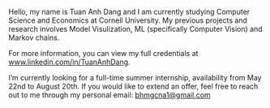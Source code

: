 Hello, my name is Tuan Anh Dang and I am currently studying Computer Science and Economics at Cornell University. My previous projects and research involves Model Visulization, ML (specifically Computer Vision) and Markov chains.

For more information, you can view my full credentials at www.linkedin.com/in/TuanAnhDang.

I’m currently looking for a full-time summer internship, availability from May 22nd to August 20th. If you would like to extend an offer, feel free to reach out to me through my personal email: bhmgcna1@gmail.com
